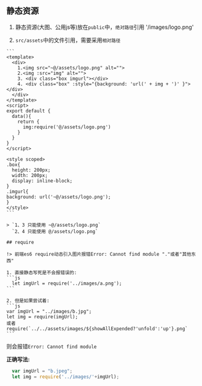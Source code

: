 ## 静态资源
  1. 静态资源(大图、公用js等)放在`public`中，`绝对路径`引用 '/images/logo.png'

  2. `src/assets`中的文件引用，需要采用`相对路径`

    ```
    <template>
      <div>
        1.<img src="~@/assets/logo.png" alt="">
        2.<img :src="img" alt="">
        3. <div class="box imgurl"></div>
        4. <div class="box" :style="{background: 'url(' + img + ')' }"></div>
      </div>
    </template>
    <script>
    export default {
      data(){
        return {
          img:require('@/assets/logo.png')
        }
      }
    }
    </script>

    <style scoped>
    .box{
      height: 200px;
      width: 200px;
      display: inline-block;
    }
    .imgurl{
    background: url('~@/assets/logo.png');
    }
    </style>
    ```

    > `1、3 只能使用 ~@/assets/logo.png`  
      `2、4 只能使用 @/assets/logo.png`

    ## require

    !> 前端es6 require动态引入图片报错Error: Cannot find module "."或者"其他东西"

    1. 直接静态写死是不会报错误的:  
    ```js
      let imgUrl = require('../images/a.png');
    ```

    2. 但是如果尝试着:  
    ```js
    var imgUrl = "../images/b.jpg";
    let img = require(imgUrl);
    或者
    require(`../../assets/images/${showAllExpended?'unfold':'up'}.png`
    ```

   则会报错`Error: Cannot find module`


  **正确写法:**  
  ```js
    var imgUrl = "b.jpeg";    
    let img = require('../images/'+imgUrl);
  ```